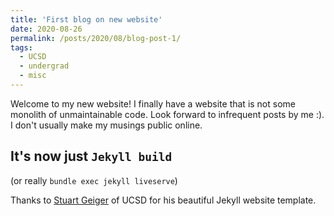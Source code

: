 ```yaml
---
title: 'First blog on new website'
date: 2020-08-26
permalink: /posts/2020/08/blog-post-1/
tags:
  - UCSD
  - undergrad
  - misc
---
```


Welcome to my new website! I finally have a website that is not some monolith of unmaintainable code. Look forward to infrequent posts by me :). I don't usually make my musings public online.

It's now just `Jekyll build`
------
(or really `bundle exec jekyll liveserve`)

Thanks to [Stuart Geiger](https://github.com/staeiou) of UCSD for his beautiful Jekyll website template. 